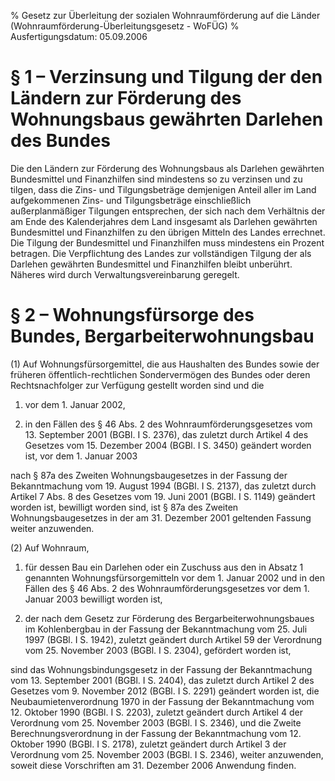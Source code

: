 % Gesetz zur Überleitung der sozialen Wohnraumförderung auf die Länder  (Wohnraumförderung-Überleitungsgesetz - WoFÜG)
% Ausfertigungsdatum: 05.09.2006
 
# § 1 – Verzinsung und Tilgung der den Ländern zur Förderung des Wohnungsbaus gewährten Darlehen des Bundes

Die den Ländern zur Förderung des Wohnungsbaus als Darlehen gewährten Bundesmittel und Finanzhilfen sind mindestens so zu verzinsen und zu tilgen, dass die Zins- und Tilgungsbeträge demjenigen Anteil aller im Land aufgekommenen Zins- und Tilgungsbeträge einschließlich außerplanmäßiger Tilgungen entsprechen, der sich nach dem Verhältnis der am Ende des Kalenderjahres dem Land insgesamt als Darlehen gewährten Bundesmittel und Finanzhilfen zu den übrigen Mitteln des Landes errechnet. Die Tilgung der Bundesmittel und Finanzhilfen muss mindestens ein Prozent betragen. Die Verpflichtung des Landes zur vollständigen Tilgung der als Darlehen gewährten Bundesmittel und Finanzhilfen bleibt unberührt. Näheres wird durch Verwaltungsvereinbarung geregelt.

# § 2 – Wohnungsfürsorge des Bundes, Bergarbeiterwohnungsbau

(1) Auf Wohnungsfürsorgemittel, die aus Haushalten des Bundes sowie der früheren öffentlich-rechtlichen Sondervermögen des Bundes oder deren Rechtsnachfolger zur Verfügung gestellt worden sind und die

1. vor dem 1. Januar 2002,

2. in den Fällen des § 46 Abs. 2 des Wohnraumförderungsgesetzes vom 13. September 2001 (BGBl. I S. 2376), das zuletzt durch Artikel 4 des Gesetzes vom 15. Dezember 2004 (BGBl. I S. 3450) geändert worden ist, vor dem 1. Januar 2003

nach § 87a des Zweiten Wohnungsbaugesetzes in der Fassung der Bekanntmachung vom 19. August 1994 (BGBl. I S. 2137), das zuletzt durch Artikel 7 Abs. 8 des Gesetzes vom 19. Juni 2001 (BGBl. I S. 1149) geändert worden ist, bewilligt worden sind, ist § 87a des Zweiten Wohnungsbaugesetzes in der am 31. Dezember 2001 geltenden Fassung weiter anzuwenden.

(2) Auf Wohnraum,

1. für dessen Bau ein Darlehen oder ein Zuschuss aus den in Absatz 1 genannten Wohnungsfürsorgemitteln vor dem 1. Januar 2002 und in den Fällen des § 46 Abs. 2 des Wohnraumförderungsgesetzes vor dem 1. Januar 2003 bewilligt worden ist,

2. der nach dem Gesetz zur Förderung des Bergarbeiterwohnungsbaues im Kohlenbergbau in der Fassung der Bekanntmachung vom 25. Juli 1997 (BGBl. I S. 1942), zuletzt geändert durch Artikel 59 der Verordnung vom 25. November 2003 (BGBl. I S. 2304), gefördert worden ist,

sind das Wohnungsbindungsgesetz in der Fassung der Bekanntmachung vom 13. September 2001 (BGBl. I S. 2404), das zuletzt durch Artikel 2 des Gesetzes vom 9. November 2012 (BGBl. I S. 2291) geändert worden ist, die Neubaumietenverordnung 1970 in der Fassung der Bekanntmachung vom 12. Oktober 1990 (BGBl. I S. 2203), zuletzt geändert durch Artikel 4 der Verordnung vom 25. November 2003 (BGBl. I S. 2346), und die Zweite Berechnungsverordnung in der Fassung der Bekanntmachung vom 12. Oktober 1990 (BGBl. I S. 2178), zuletzt geändert durch Artikel 3 der Verordnung vom 25. November 2003 (BGBl. I S. 2346), weiter anzuwenden, soweit diese Vorschriften am 31. Dezember 2006 Anwendung finden.
